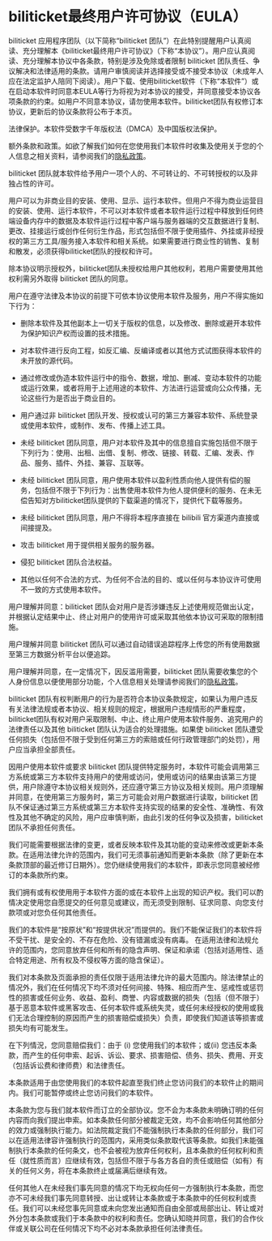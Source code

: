 # biliticket最终用户许可协议（EULA）

biliticket 应用程序团队（以下简称“biliticket 团队”）在此特别提醒用户认真阅读、充分理解本《biliticket最终用户许可协议》（下称“本协议”）。用户应认真阅读、充分理解本协议中各条款，特别是涉及免除或者限制 biliticket 团队责任、争议解决和法律适用的条款。请用户审慎阅读并选择接受或不接受本协议（未成年人应在法定监护人陪同下阅读）。用户下载、使用biliticket软件（下称“本软件”）或在启动本软件时同意本EULA等行为将视为对本协议的接受，并同意接受本协议各项条款的约束。如用户不同意本协议，请勿使用本软件。biliticket团队有权修订本协议，更新后的协议条款将公布于本页。

法律保护。本软件受数字千年版权法（DMCA）及中国版权法保护。

额外条款和政策。如欲了解我们如何在您使用我们本软件时收集及使用关于您的个人信息之相关资料，请参阅我们的[隐私政策](https://docs.bitf1a5h.eu.org/bhyg/privacy-policy)。

biliticket 团队就本软件给予用户一项个人的、不可转让的、不可转授权的以及非独占性的许可。

用户可以为非商业目的安装、使用、显示、运行本软件。但用户不得为商业运营目的安装、使用、运行本软件，不可以对本软件或者本软件运行过程中释放到任何终端设备内存中的数据及本软件运行过程中客户端与服务器端的交互数据进行复制、更改、挂接运行或创作任何衍生作品，形式包括但不限于使用插件、外挂或非经授权的第三方工具/服务接入本软件和相关系统。如果需要进行商业性的销售、复制和散发，必须获得biliticket团队的授权和许可。

除本协议明示授权外，biliticket团队未授权给用户其他权利，若用户需要使用其他权利需另外取得 biliticket 团队的同意。

用户在遵守法律及本协议的前提下可依本协议使用本软件及服务，用户不得实施如下行为：

- 删除本软件及其他副本上一切关于版权的信息，以及修改、删除或避开本软件为保护知识产权而设置的技术措施。

- 对本软件进行反向工程，如反汇编、反编译或者以其他方式试图获得本软件的未开放的源代码。

- 通过修改或伪造本软件运行中的指令、数据，增加、删减、变动本软件的功能或运行效果，或者将用于上述用途的本软件、方法进行运营或向公众传播，无论这些行为是否出于商业目的。

- 用户通过非 biliticket 团队开发、授权或认可的第三方兼容本软件、系统登录或使用本软件，或制作、发布、传播上述工具。

- 未经 biliticket 团队同意，用户对本软件及其中的信息擅自实施包括但不限于下列行为：使用、出租、出借、复制、修改、链接、转载、汇编、发表、作品、服务、插件、外挂、兼容、互联等。

- 未经 biliticket 团队同意，用户使用本软件以盈利性质向他人提供有偿的服务，包括但不限于下列行为：出售使用本软件为他人提供便利的服务、在未无偿告知对方biliticket团队提供的下载渠道的情况下，提供代下载等服务。

- 未经 biliticket 团队同意，用户不得将本程序直接在 bilibili 官方渠道内直接或间接提及。

- 攻击 biliticket 用于提供相关服务的服务器。

- 侵犯 biliticket 团队合法权益。

- 其他以任何不合法的方式、为任何不合法的目的、或以任何与本协议许可使用不一致的方式使用本软件。

用户理解并同意：biliticket 团队会对用户是否涉嫌违反上述使用规范做出认定，并根据认定结果中止、终止对用户的使用许可或采取其他依本协议可采取的限制措施。

用户理解并同意 biliticket 团队可以通过自动错误追踪程序上传您的所有使用数据至第三方数据分析平台以便追踪。

用户理解并同意，在一定情况下，因反滥用需要，biliticket 团队需要收集您的个人身份信息以便使用部分功能，个人信息相关处理请参阅我们的[隐私政策](https://docs.bitf1a5h.eu.org/bhyg/privacy-policy)。

biliticket 团队有权判断用户的行为是否符合本协议条款规定，如果认为用户违反有关法律法规或者本协议、相关规则的规定，根据用户违规情形的严重程度，biliticket团队有权对用户采取限制、中止、终止用户使用本软件服务、追究用户的法律责任以及其他 biliticket 团队认为适合的处理措施。如果使 biliticket 团队遭受任何损失（包括但不限于受到任何第三方的索赔或任何行政管理部门的处罚），用户应当承担全部责任。

因用户使用本软件或要求 biliticket 团队提供特定服务时，本软件可能会调用第三方系统或第三方本软件支持用户的使用或访问，使用或访问的结果由该第三方提供，用户除遵守本协议相关规则外，还应遵守第三方协议及相关规则。用户须理解并同意，在使用第三方服务时，第三方可能会对用户数据进行读取，biliticket 团队不保证通过第三方系统或第三方本软件支持实现的结果的安全性、准确性、有效性及其他不确定的风险，用户应审慎判断，由此引发的任何争议及损害，biliticket 团队不承担任何责任。

我们可能需要根据法律的变更，或者反映本软件及其功能的变动来修改或更新本条款。在适用法律允许的范围内，我们可无须事前通知而更新本条款（除了更新在本条款顶部的最近修订日期外）。您仍继续使用我们的本软件，即表示您同意被经修订的本条款所约束。

我们拥有或有权使用用于本软件方面的或在本软件上出现的知识产权。我们可以酌情决定使用您自愿提交的任何意见或建议，而无须受到限制、征求同意、向您支付款项或对您负任何其他责任。

我们的本软件是“按原状”和“按提供状况”而提供的。我们不能保证我们的本软件将不受干扰、是安全的、不存在危险、没有错漏或没有病毒。 在适用法律和法规允许的范围内，您同意放弃任何和所有的隐含声明、保证和承诺（包括对适用性、适合特定用途、所有权及不侵权等方面的隐含保证）。

我们对本条款及页面承担的责任仅限于适用法律允许的最大范围内。除法律禁止的情况外，我们在任何情况下均不须对任何间接、特殊、相应而产生、惩戒性或惩罚性的损害或任何业务、收益、盈利、商誉、内容或数据的损失（包括（但不限于）基于恶意本软件或黑客攻击、任何本软件或系统失灵，或任何未经授权的使用或我们无法合理控制的原因而产生的损害赔偿或损失）负责，即使我们知道该等损害或损失均有可能发生。

在下列情況，您同意赔偿我们：由于 (i) 您使用我们的本软件；或(ii) 您违反本条款，而产生的任何申索、起诉、诉讼、要求、损害赔偿、债务、损失、费用、开支（包括诉讼费和律师费）和法律责任。

本条款适用于由您使用我们的本软件起直至我们终止您访问我们的本软件止的期间内。我们可能暂停或终止您访问我们的本软件。

本条款为您与我们就本软件而订立的全部协议。您不会为本条款未明确订明的任何内容而向我们提出申索。如本条款任何部分被裁定无效，均不会影响任何其他部分的效力或强制执行能力。如法院裁定我们不能强制执行本条款的任何部分，我们可以在适用法律容许强制执行的范围内，采用类似条款取代该等条款。如我们未能强制执行本条款的任何条文，也不会被视为放弃任何权利，且本条款的任何权利和责任（就性质而言）应继续有效，包括但不限于与各方各自的责任或赔偿（如有）有关的任何义务，将在本条款终止或届满后继续有效。

任何其他人在未经我们事先同意的情况下均无权向任何一方强制执行本条款，而您亦不可未经我们事先同意转授、出让或转让本条款或于本条款中的任何权利或责任。我们可以未经您事先同意或未向您发出通知而自由全部或局部出让、转让或对外分包本条款或我们于本条款中的权利和责任。您确认知晓并同意，我们的合作伙伴或关联公司在任何情况下均不必对本条款承担任何法律责任。
